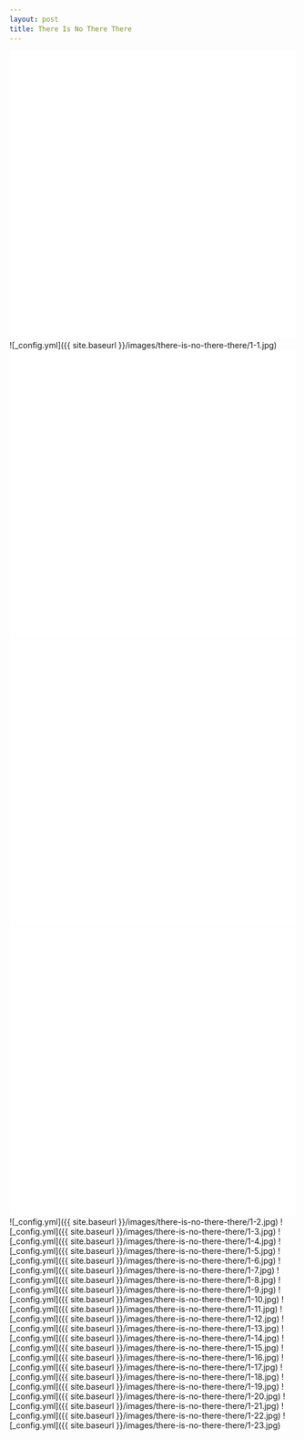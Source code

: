 ```yaml
---
layout: post
title: There Is No There There
---
```

<img src="/img/blank.png" alt="" data-echo="/images/there-is-no-there-there/1-1.jpg">
![_config.yml]({{ site.baseurl }}/images/there-is-no-there-there/1-1.jpg)
<!--more-->
<img src="/img/blank.png" alt="" data-echo="/images/there-is-no-there-there/1-1.jpg">
<img src="/img/blank.png" alt="" data-echo="/images/there-is-no-there-there/1-2.jpg">
<img src="/img/blank.png" alt="" data-echo="/images/there-is-no-there-there/1-3.jpg">
![_config.yml]({{ site.baseurl }}/images/there-is-no-there-there/1-2.jpg)
![_config.yml]({{ site.baseurl }}/images/there-is-no-there-there/1-3.jpg)
![_config.yml]({{ site.baseurl }}/images/there-is-no-there-there/1-4.jpg)
![_config.yml]({{ site.baseurl }}/images/there-is-no-there-there/1-5.jpg)
![_config.yml]({{ site.baseurl }}/images/there-is-no-there-there/1-6.jpg)
![_config.yml]({{ site.baseurl }}/images/there-is-no-there-there/1-7.jpg)
![_config.yml]({{ site.baseurl }}/images/there-is-no-there-there/1-8.jpg)
![_config.yml]({{ site.baseurl }}/images/there-is-no-there-there/1-9.jpg)
![_config.yml]({{ site.baseurl }}/images/there-is-no-there-there/1-10.jpg)
![_config.yml]({{ site.baseurl }}/images/there-is-no-there-there/1-11.jpg)
![_config.yml]({{ site.baseurl }}/images/there-is-no-there-there/1-12.jpg)
![_config.yml]({{ site.baseurl }}/images/there-is-no-there-there/1-13.jpg)
![_config.yml]({{ site.baseurl }}/images/there-is-no-there-there/1-14.jpg)
![_config.yml]({{ site.baseurl }}/images/there-is-no-there-there/1-15.jpg)
![_config.yml]({{ site.baseurl }}/images/there-is-no-there-there/1-16.jpg)
![_config.yml]({{ site.baseurl }}/images/there-is-no-there-there/1-17.jpg)
![_config.yml]({{ site.baseurl }}/images/there-is-no-there-there/1-18.jpg)
![_config.yml]({{ site.baseurl }}/images/there-is-no-there-there/1-19.jpg)
![_config.yml]({{ site.baseurl }}/images/there-is-no-there-there/1-20.jpg)
![_config.yml]({{ site.baseurl }}/images/there-is-no-there-there/1-21.jpg)
![_config.yml]({{ site.baseurl }}/images/there-is-no-there-there/1-22.jpg)
![_config.yml]({{ site.baseurl }}/images/there-is-no-there-there/1-23.jpg)